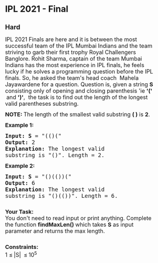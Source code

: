 # IPL 2021 - Final
## Hard 
<div class="problem-statement" style="user-select: auto;">
                <p style="user-select: auto;"></p><p style="user-select: auto;"><span style="font-size: 18px; user-select: auto;">IPL 2021 Finals are here and it is between the most successful team of the IPL Mumbai Indians and the team striving to garb their first trophy Royal Challengers Banglore. Rohit Sharma, captain of the team Mumbai Indians has the most experience in IPL finals, he feels lucky if he solves a programming question before the IPL finals. So, he asked the team's head coach&nbsp; Mahela Jayawardene for a question. Question is</span><span style="font-size: 18px; user-select: auto;">, given a string <strong style="user-select: auto;">S </strong>consisting only of opening and closing parenthesis 'ie <strong style="user-select: auto;">'(' &nbsp;</strong>and <strong style="user-select: auto;">')'</strong>,&nbsp; the task is to find out the length of the longest valid parentheses</span><span style="font-size: 18px; user-select: auto;"> substring.</span></p>

<p style="user-select: auto;"><span style="font-size: 18px; user-select: auto;"><strong style="user-select: auto;">NOTE: </strong>The length of the smallest valid substring&nbsp;<strong style="user-select: auto;">( )</strong> is <strong style="user-select: auto;">2</strong>.</span></p>

<p style="user-select: auto;"><span style="font-size: 18px; user-select: auto;"><strong style="user-select: auto;">Example 1:</strong></span></p>

<pre style="position: relative; user-select: auto;"><span style="font-size: 18px; user-select: auto;"><strong style="user-select: auto;">Input: S</strong> = "(()(</span><span style="font-size: 18px; user-select: auto;">"
<strong style="user-select: auto;">Output:</strong> 2
<strong style="user-select: auto;">Explanation: </strong>The longest valid 
substring is "()". Length = 2.</span>
<div class="open_grepper_editor" title="Edit &amp; Save To Grepper" style="user-select: auto;"></div></pre>

<p style="user-select: auto;"><span style="font-size: 18px; user-select: auto;"><strong style="user-select: auto;">Example 2:</strong></span></p>

<pre style="position: relative; user-select: auto;"><span style="font-size: 18px; user-select: auto;"><strong style="user-select: auto;">Input: S</strong> = "()(())(</span><span style="font-size: 18px; user-select: auto;">"
<strong style="user-select: auto;">Output:</strong> 6
<strong style="user-select: auto;">Explanation: </strong>The longest valid 
substring is "()(())</span><span style="font-size: 18px; user-select: auto;">". Length = 6.</span><div class="open_grepper_editor" title="Edit &amp; Save To Grepper" style="user-select: auto;"></div></pre>

<p style="user-select: auto;"><br style="user-select: auto;">
<span style="font-size: 18px; user-select: auto;"><strong style="user-select: auto;">Your Task: &nbsp;</strong><br style="user-select: auto;">
You don't need to read input or print anything. Complete the function <strong style="user-select: auto;">findMaxLen()&nbsp;</strong>which takes <strong style="user-select: auto;">S</strong>&nbsp;as input parameter and returns the max length.</span></p>

<p style="user-select: auto;"><br style="user-select: auto;">
<span style="font-size: 18px; user-select: auto;"><strong style="user-select: auto;">Constraints:</strong><br style="user-select: auto;">
1 </span> <span style="font-size: 18px; user-select: auto;">≤</span> <span style="font-size: 18px; user-select: auto;"> |S|&nbsp;</span> <span style="font-size: 18px; user-select: auto;">≤</span> <span style="font-size: 18px; user-select: auto;"> 10<sup style="user-select: auto;">5</sup></span></p>
 <p style="user-select: auto;"></p>
            </div>